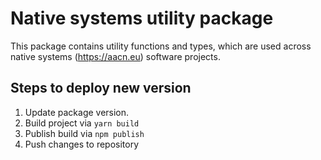 # Native systems utility package
This package contains utility functions and types, which are used across native systems (https://aacn.eu) software projects.

## Steps to deploy new version
1. Update package version.
2. Build project via `yarn build`
3. Publish build via `npm publish`
4. Push changes to repository
